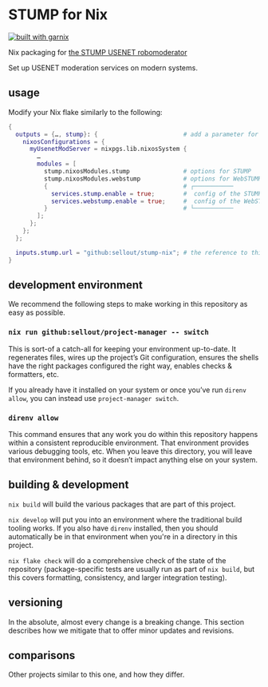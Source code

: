 # STUMP for Nix

[![built with garnix](https://img.shields.io/endpoint?url=https%3A%2F%2Fgarnix.io%2Fapi%2Fbadges%2Fsellout%2Fstump-nix)](https://garnix.io)

Nix packaging for [the STUMP USENET robomoderator](https://www.algebra.com/~ichudov/stump/)

Set up USENET moderation services on modern systems.

## usage

Modify your Nix flake similarly to the following:

```nix
{
  outputs = {…, stump}: {                        # add a parameter for the new input
    nixosConfigurations = {
      myUsenetModServer = nixpgs.lib.nixosSystem {
        …
        modules = [
          stump.nixosModules.stump               # options for STUMP
          stump.nixosModules.webstump            # options for WebSTUMP
          {                                      # ┌───────────
            services.stump.enable = true;        #  config of the STUMP options
            services.webstump.enable = true;     #  config of the WebSTUMP options
          }                                      # └───────────
        ];
      };
    };
  };

  inputs.stump.url = "github:sellout/stump-nix"; # the reference to this repo
}
```

## development environment

We recommend the following steps to make working in this repository as easy as possible.

### `nix run github:sellout/project-manager -- switch`

This is sort-of a catch-all for keeping your environment up-to-date. It regenerates files, wires up the project’s Git configuration, ensures the shells have the right packages configured the right way, enables checks & formatters, etc.

If you already have it installed on your system or once you’ve run `direnv allow`, you can instead use `project-manager switch`.

### `direnv allow`

This command ensures that any work you do within this repository happens within a consistent reproducible environment. That environment provides various debugging tools, etc. When you leave this directory, you will leave that environment behind, so it doesn’t impact anything else on your system.

## building & development

`nix build` will build the various packages that are part of this project.

`nix develop` will put you into an environment where the traditional build tooling works. If you also have `direnv` installed, then you should automatically be in that environment when you're in a directory in this project.

`nix flake check` will do a comprehensive check of the state of the repository (package-specific tests are usually run as part of `nix build`, but this covers formatting, consistency, and larger integration testing).

## versioning

In the absolute, almost every change is a breaking change. This section describes how we mitigate that to offer minor updates and revisions.

## comparisons

Other projects similar to this one, and how they differ.
